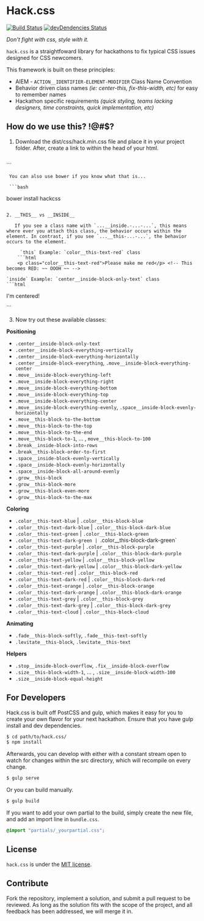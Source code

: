 # Hack.css
[![Build Status](https://travis-ci.org/brh55/HackCSS.svg)](https://travis-ci.org/brh55/HackCSS)
[![devDendencies Status](https://david-dm.org/brh55/hack.css/dev-status.svg)](https://david-dm.org/brh55/hack.css#info=devDependencies)

*Don't fight with css, style with it.*

`hack.css` is a straightfoward library for hackathons to fix typical CSS issues designed for CSS newcomers.

This framework is built on these principles:
- AIEM - `ACTION__IDENTIFIER-ELEMENT-MODIFIER` Class Name Convention
- Behavior driven class names _(ie: center-this, fix-this-width, etc)_ for easy to remember names
- Hackathon specific requirements _(quick styling, teams lacking designers, time constraints, quick implementation, etc)_

## How do we use this? !@#$?
1. Download the dist/css/hack.min.css file and place it in your project folder. After, create a link to within the head of your html.

    ```html
<head>
	<link rel="stylesheet" type="text/css" href="file/path/hack.min.css">
</head>
```

     You can also use bower if you know what that is...

     ```bash
bower install hackcss
```

2. __THIS__ vs __INSIDE__

   If you see a class name with `...__inside.-...-...`, this means where ever you attach this class, the behavior occurs within the element. In contrast, if you see `...__this-...-...`, the behavior occurs to the element.

     `this` Example: `color__this-text-red` class
    ```html
	<p class="color__this-text-red">Please make me red</p> <!-- This becomes RED: ~~ OOOH ~~ -->
```

    `inside` Example: `center__inside-block-only-text` class
    ```html
<div class="center__inside-block-only-text"> <!-- I want to only center text INSIDE -->
	<p>I'm centered!</p> <!-- this becomes centered -->
</div>
```

3. Now try out these available classes:

__Positioning__

* `.center__inside-block-only-text`
* `.center__inside-block-everything-vertically`
* `.center__inside-block-everything-horizontally`
* `.center__inside-block-everything`, `.move__inside-block-everything-center`
* `.move__inside-block-everything-left`
* `.move__inside-block-everything-right`
* `.move__inside-block-everything-bottom`
* `.move__inside-block-everything-top`
* `.move__inside-block-everything-center`
* `.move__inside-block-everything-evenly`, `.space__inside-block-evenly-horizontally`
* `.move__this-block-to-the-bottom`
* `.move__this-block-to-the-top`
* `.move__this-block-to-the-end`
* `.move__this-block-to-1`, ... , `move__this-block-to-100`
* `.break__inside-block-into-rows`
* `.break__this-block-order-to-first`
* `.space__inside-block-evenly-vertically`
* `.space__inside-block-evenly-horizontally`
* `.space__inside-block-all-around-evenly`
* `.grow__this-block`
* `.grow__this-block-more`
* `.grow__this-block-even-more`
* `.grow__this-block-to-the-max`

__Coloring__

* `.color__this-text-blue` | `.color__this-block-blue`
* `.color__this-text-dark-blue` | `.color__this-block-dark-blue`
* `.color__this-text-green` | `.color__this-block-green`
* `.color__this-text-dark-green | `.color__this-block-dark-green`
* `.color__this-text-purple` | `.color__this-block-purple`
* `.color__this-text-dark-purple` | `.color__this-block-dark-purple`
* `.color__this-text-yellow` | `.color__this-block-yellow`
* `.color__this-text-dark-yellow` | `.color__this-block-dark-yellow`
* `.color__this-text-red` | `.color__this-block-red`
* `.color__this-text-dark-red` | `.color__this-block-dark-red`
* `.color__this-text-orange` | `.color__this-block-orange`
* `.color__this-text-dark-orange` | `.color__this-block-dark-orange`
* `.color__this-text-grey` | `.color__this-block-grey`
* `.color__this-text-dark-grey` | `.color__this-block-dark-grey`
* `.color__this-text-cloud` | `.color__this-block-cloud`

__Animating__

* `.fade__this-block-softly`, `.fade__this-text-softly`
* `.levitate__this-block`, `.levitate__this-text`

__Helpers__

* `.stop__inside-block-overflow`, `.fix__inside-block-overflow`
* `.size__this-block-width-1`, ... , `.size__inside-block-width-100`
* `.size__inside-block-equal-height`

## For Developers
Hack.css is built off PostCSS and gulp, which makes it easy for you to create your own flavor for your next hackathon. Ensure that you have gulp install and dev dependencies.

```bash
$ cd path/to/hack.css/
$ npm install
```

Afterwards, you can develop with either with a constant stream open to watch for changes within the src directory, which will recompile on every change.

```bash
$ gulp serve
```

Or you can build manually.

```bash
$ gulp build
```

If you want to add your own partial to the build, simply create the new file, and add an import line in `bundle.css`.

```css
@import "partials/_yourpartial.css";
```

## License
`hack.css` is under the [MIT license](http://opensource.org/licenses/MIT).

## Contribute
Fork the repository, implement a solution, and submit a pull request to be reviewed. As long as the solution fits with the scope of the project, and all feedback has been addressed, we will merge it in.
